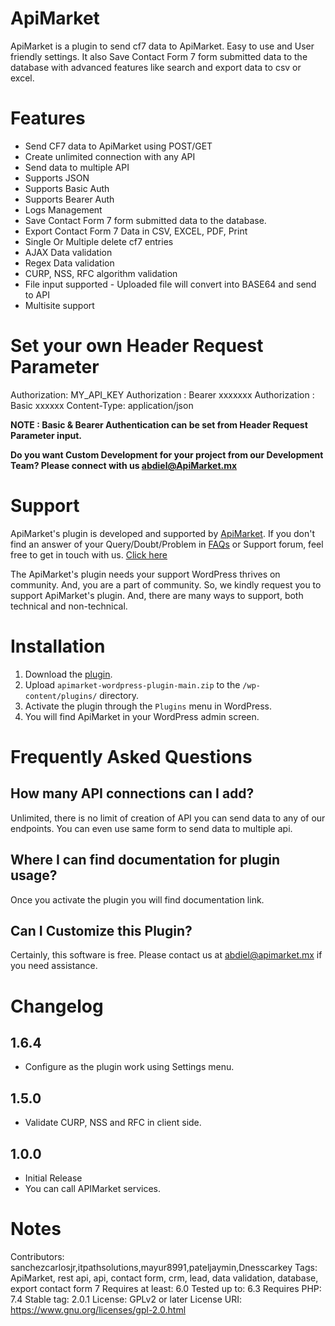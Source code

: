 # ApiMarket
ApiMarket is a plugin to send cf7 data to ApiMarket. Easy to use and User friendly settings. It also Save Contact Form 7 form submitted data to the database with advanced features like search and export data to csv or excel.

# Features
* Send CF7 data to ApiMarket using POST/GET
* Create unlimited connection with any API
* Send data to multiple API
* Supports JSON
* Supports Basic Auth
* Supports Bearer Auth
* Logs Management
* Save Contact Form 7 form submitted data to the database.
* Export Contact Form 7 Data in CSV, EXCEL, PDF, Print
* Single Or Multiple delete cf7 entries
* AJAX Data validation
* Regex Data validation
* CURP, NSS, RFC algorithm validation
* File input supported - Uploaded file will convert into BASE64 and send to API
* Multisite support

# Set your own Header Request Parameter

Authorization: MY_API_KEY
Authorization : Bearer xxxxxxx
Authorization : Basic xxxxxx
Content-Type: application/json


<strong> NOTE  : Basic & Bearer Authentication can be set from Header Request Parameter input. </strong>

<strong>Do you want Custom Development for your project from our Development Team? Please connect with us <a href="mailto:abdiel@apimarket.mx">abdiel@ApiMarket.mx</a></strong>


# Support

ApiMarket's plugin is developed and supported by <a target="_blank" href="https://apimarket.mx/">ApiMarket</a>. If you don't find an answer of your Query/Doubt/Problem in <a href="#faq">FAQs</a> or Support forum, feel free to get in touch with us.  <a target="_blank" href="https://ApiMarket.mx/contacto">Click here</a>

The ApiMarket's plugin needs your support WordPress thrives on community. And, you are a part of community. So, we kindly request you to support ApiMarket's plugin. And, there are many ways to support, both technical and non-technical.

# Installation
1. Download the [plugin](https://github.com/api-market-company/apimarket-wordpress-plugin/archive/refs/heads/main.zip).
2. Upload `apimarket-wordpress-plugin-main.zip` to the `/wp-content/plugins/` directory.
3. Activate the plugin through the `Plugins` menu in WordPress.
4. You will find ApiMarket in your WordPress admin screen.

# Frequently Asked Questions
## How many API connections can I add?
Unlimited, there is no limit of creation of API you can send data to any of our endpoints. You can even use same form to send data to multiple api.

## Where I can find documentation for plugin usage?
Once you activate the plugin you will find documentation link.

## Can I Customize this Plugin?
Certainly, this software is free. Please contact us at <a href="mailto:abdiel@apimarket.mx">abdiel@apimarket.mx</a> if you need assistance.

# Changelog

## 1.6.4
* Configure as the plugin work using Settings menu.

## 1.5.0
* Validate CURP, NSS and RFC in client side.

## 1.0.0
* Initial Release
* You can call APIMarket services.



# Notes
Contributors: sanchezcarlosjr,itpathsolutions,mayur8991,pateljaymin,Dnesscarkey
Tags: ApiMarket, rest api, api, contact form, crm, lead, data validation, database, export contact form 7
Requires at least: 6.0
Tested up to: 6.3
Requires PHP: 7.4
Stable tag: 2.0.1
License: GPLv2 or later
License URI: https://www.gnu.org/licenses/gpl-2.0.html